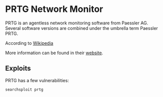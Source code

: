 # PRTG Network Monitor

PRTG is an agentless network monitoring software from Paessler AG. Several software versions are combined under the umbrella term Paessler PRTG.

According to [Wikipedia](https://en.wikipedia.org/wiki/Paessler_PRTG)

More information can be found in their [website](https://www.paessler.com/prtg).

## Exploits

PRTG has a few vulnerabilities:

```sh
searchsploit prtg
```